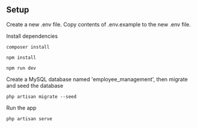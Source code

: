 ## Setup

Create a new .env file. Copy contents of .env.example to the new .env file.

Install dependencies

```
composer install
```

```
npm install
```

```
npm run dev
```

Create a MySQL database named 'employee_management', then migrate and seed the database

```
php artisan migrate --seed
```

Run the app

```
php artisan serve
```
